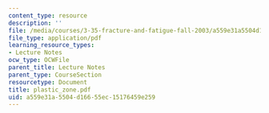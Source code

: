 ```yaml
---
content_type: resource
description: ''
file: /media/courses/3-35-fracture-and-fatigue-fall-2003/a559e31a5504d16655ec15176459e259_plastic_zone.pdf
file_type: application/pdf
learning_resource_types:
- Lecture Notes
ocw_type: OCWFile
parent_title: Lecture Notes
parent_type: CourseSection
resourcetype: Document
title: plastic_zone.pdf
uid: a559e31a-5504-d166-55ec-15176459e259
---
```

